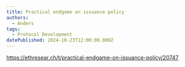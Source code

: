 ```yaml
---
title: Practical endgame on issuance policy
authors:
  - Anders
tags:
  - Protocol Development
datePublished: 2024-10-23T12:00:00.000Z
---
```


<https://ethresear.ch/t/practical-endgame-on-issuance-policy/20747>
